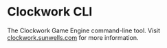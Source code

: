 # Clockwork CLI

The Clockwork Game Engine command-line tool. Visit [clockwork.sunwells.com] for more information.

[clockwork.sunwells.com]: http://clockwork.sunwells.com
